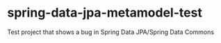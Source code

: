 spring-data-jpa-metamodel-test
==============================

Test project that shows a bug in Spring Data JPA/Spring Data Commons
